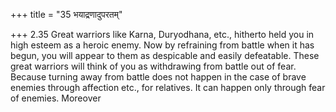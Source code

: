 +++
title = "35 भयाद्रणादुपरतम्"

+++
2.35 Great warriors like Karna, Duryodhana, etc., hitherto held you in
high esteem as a heroic enemy. Now by refraining from battle when it has
begun, you will appear to them as despicable and easily defeatable.
These great warriors will think of you as withdrawing from battle out of
fear. Because turning away from battle does not happen in the case of
brave enemies through affection etc., for relatives. It can happen only
through fear of enemies. Moreover
